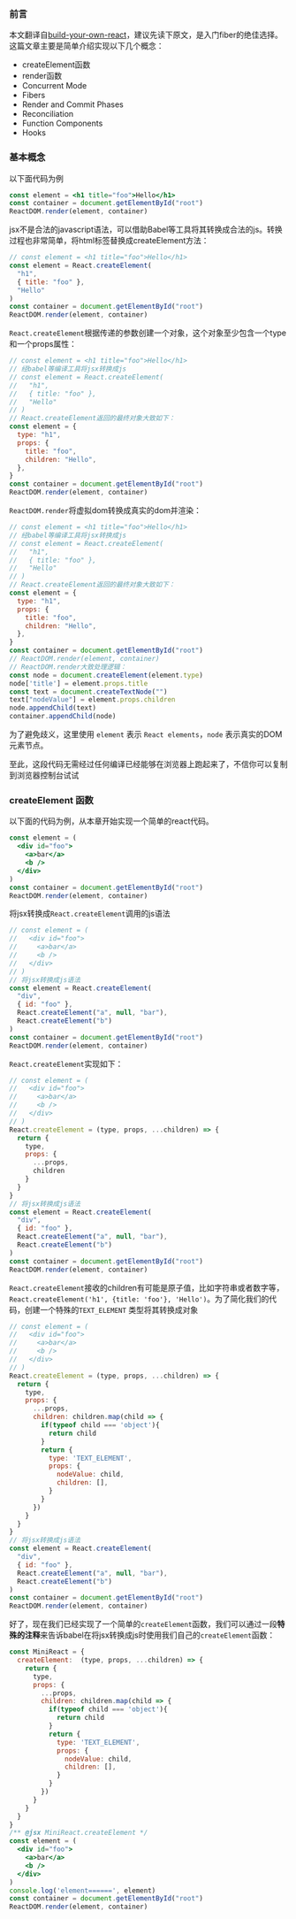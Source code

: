 ### 前言
本文翻译自[build-your-own-react](https://pomb.us/build-your-own-react/)，建议先读下原文，是入门fiber的绝佳选择。这篇文章主要是简单介绍实现以下几个概念：
- createElement函数
- render函数
- Concurrent Mode
- Fibers
- Render and Commit Phases
- Reconciliation
- Function Components
- Hooks

### 基本概念
以下面代码为例
```jsx
const element = <h1 title="foo">Hello</h1>
const container = document.getElementById("root")
ReactDOM.render(element, container)
```
jsx不是合法的javascript语法，可以借助Babel等工具将其转换成合法的js。转换过程也非常简单，将html标签替换成createElement方法：
```js
// const element = <h1 title="foo">Hello</h1>
const element = React.createElement(
  "h1",
  { title: "foo" },
  "Hello"
)
const container = document.getElementById("root")
ReactDOM.render(element, container)
```
`React.createElement`根据传递的参数创建一个对象，这个对象至少包含一个type和一个props属性：
```js
// const element = <h1 title="foo">Hello</h1>
// 经babel等编译工具将jsx转换成js
// const element = React.createElement(
//   "h1",
//   { title: "foo" },
//   "Hello"
// )
// React.createElement返回的最终对象大致如下：
const element = {
  type: "h1",
  props: {
    title: "foo",
    children: "Hello",
  },
}
const container = document.getElementById("root")
ReactDOM.render(element, container)
```
`ReactDOM.render`将虚拟dom转换成真实的dom并渲染：
```js
// const element = <h1 title="foo">Hello</h1>
// 经babel等编译工具将jsx转换成js
// const element = React.createElement(
//   "h1",
//   { title: "foo" },
//   "Hello"
// )
// React.createElement返回的最终对象大致如下：
const element = {
  type: "h1",
  props: {
    title: "foo",
    children: "Hello",
  },
}
const container = document.getElementById("root")
// ReactDOM.render(element, container)
// ReactDOM.render大致处理逻辑：
const node = document.createElement(element.type)
node['title'] = element.props.title
const text = document.createTextNode("")
text["nodeValue"] = element.props.children
node.appendChild(text)
container.appendChild(node)
```
为了避免歧义，这里使用 `element` 表示 `React elements`，`node` 表示真实的DOM元素节点。

至此，这段代码无需经过任何编译已经能够在浏览器上跑起来了，不信你可以复制到浏览器控制台试试


### createElement 函数
以下面的代码为例，从本章开始实现一个简单的react代码。
```jsx
const element = (
  <div id="foo">
    <a>bar</a>
    <b />
  </div>
)
const container = document.getElementById("root")
ReactDOM.render(element, container)
```
将jsx转换成`React.createElement`调用的js语法
```js
// const element = (
//   <div id="foo">
//     <a>bar</a>
//     <b />
//   </div>
// )
// 将jsx转换成js语法
const element = React.createElement(
  "div",
  { id: "foo" },
  React.createElement("a", null, "bar"),
  React.createElement("b")
)
const container = document.getElementById("root")
ReactDOM.render(element, container)
```
`React.createElement`实现如下：
```js
// const element = (
//   <div id="foo">
//     <a>bar</a>
//     <b />
//   </div>
// )
React.createElement = (type, props, ...children) => {
  return {
    type,
    props: {
      ...props,
      children
    }
  }
}
// 将jsx转换成js语法
const element = React.createElement(
  "div",
  { id: "foo" },
  React.createElement("a", null, "bar"),
  React.createElement("b")
)
const container = document.getElementById("root")
ReactDOM.render(element, container)
```
`React.createElement`接收的children有可能是原子值，比如字符串或者数字等，`React.createElement('h1', {title: 'foo'}, 'Hello')`。为了简化我们的代码，创建一个特殊的`TEXT_ELEMENT` 类型将其转换成对象
```js
// const element = (
//   <div id="foo">
//     <a>bar</a>
//     <b />
//   </div>
// )
React.createElement = (type, props, ...children) => {
  return {
    type,
    props: {
      ...props,
      children: children.map(child => {
        if(typeof child === 'object'){
          return child
        }
        return {
          type: 'TEXT_ELEMENT',
          props: {
            nodeValue: child,
            children: [],
          }
        }
      })
    }
  }
}
// 将jsx转换成js语法
const element = React.createElement(
  "div",
  { id: "foo" },
  React.createElement("a", null, "bar"),
  React.createElement("b")
)
const container = document.getElementById("root")
ReactDOM.render(element, container)
```

好了，现在我们已经实现了一个简单的`createElement`函数，我们可以通过一段**特殊的注释**来告诉babel在将jsx转换成js时使用我们自己的`createElement`函数：
```jsx
const MiniReact = {
  createElement:  (type, props, ...children) => {
    return {
      type,
      props: {
        ...props,
        children: children.map(child => {
          if(typeof child === 'object'){
            return child
          }
          return {
            type: 'TEXT_ELEMENT',
            props: {
              nodeValue: child,
              children: [],
            }
          }
        })
      }
    }
  }
}
/** @jsx MiniReact.createElement */
const element = (
  <div id="foo">
    <a>bar</a>
    <b />
  </div>
)
console.log('element======', element)
const container = document.getElementById("root")
ReactDOM.render(element, container)
```
